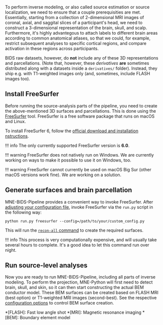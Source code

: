 To perform inverse modeling, or also called source estimation or source
localization, we need to ensure that a couple prerequisities are met.
Essentially, starting from a collection of 2-dimensional MRI images of coronal,
axial, and saggital slices of a participant's head, we need to construct a
3-dimensional representation of the brain, skull, and scalp. Furthermore,
it's highly advantegous to attach labels to different brain areas according
to common anatomical atlases, so that we could, for example, restrict
subsequent analyses to specific cortical regions, and compare activation
in these regions across participants.

BIDS raw datasets, however, do **not** include any of these 3D representations
and parcellations. (Note that, however, these *derivatives* **are** sometimes
distributed along with a datasets inside a `derivatives/` folder). Instead,
they ship e.g. with T1-weighted images only (and, sometimes, include FLASH
images too).

## Install FreeSurfer

Before running the source-analysis parts of the pipeline, you need to
create the above-mentioned 3D surfaces and parcellations. This is done using
the [FreeSurfer](https://surfer.nmr.mgh.harvard.edu/fswiki/) tool. FreeSurfer
is a free software package that runs on macOS and Linux.

To install FreeSurfer 6, follow the [official download and installation
nstructions](https://surfer.nmr.mgh.harvard.edu/fswiki/rel6downloads).

!!! info
    The only currently supported FreeSurfer version is **6.0**.

!!! warning
    FreeSurfer does not natively run on Windows. We are currently working on
    ways to make it possible to use it on Windows, too.

!!! warning
    FreeSurfer cannot currently be used on macOS Big Sur (other macOS versions
    work fine). We are working on a solution.

## Generate surfaces and brain parcellation

MNE-BIDS-Pipeline provides a convenient way to invoke FreeSurfer. After
[adjusting your configuration file](basic_usage.md#adjust-your-configuration-file),
invoke FreeSurfer via the `run.py` script in the following way:

```shell
python run.py freesurfer --config=/path/to/your/custom_config.py
```

This will run the
[`recon-all` command](https://surfer.nmr.mgh.harvard.edu/fswiki/recon-all)
to create the required surfaces.

!!! info
    This process is very computationally expensive, and will usually take
    several hours to complete. It's a good idea to let this command run
    over night.

## Run source-level analyses

Now you are ready to run MNE-BIDS-Pipeline, including all parts of inverse
modeling. To perform the projection, MNE-Python will first need to detect
brain, skull, and skin, so it can then start constructing the actual BEM
conductor model. These BEM surfaces can be created based on FLASH MRI
(best option) or T1-weighted MRI images (second-best). See the respective
[configuration options](../settings/source/bem.md) to control BEM surface
creation.

*[FLASH]: Fast low angle shot
*[MRI]: Magnetic resonance imaging
*[BEM]: Boundary element model

